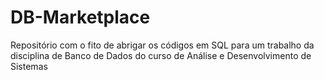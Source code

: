 # DB-Marketplace
Repositório com o fito de abrigar os códigos em SQL para um trabalho da disciplina de Banco de Dados do curso de Análise e Desenvolvimento de Sistemas
